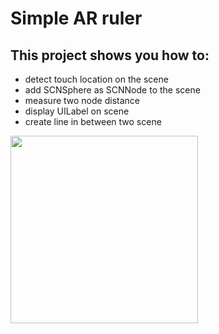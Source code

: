 Simple AR ruler
===================

## This project shows you how to:
- detect touch location on the scene
- add SCNSphere as SCNNode to the scene
- measure two node distance 
- display UILabel on scene
- create line in between two scene

<img alt="" src="Screenshot/sample_ruler.jpeg" width="300px" />




